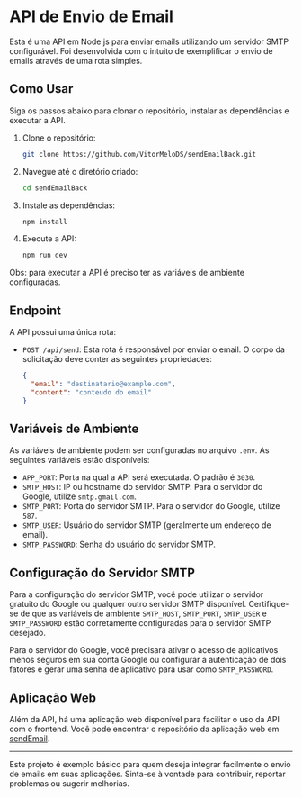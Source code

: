 # API de Envio de Email

Esta é uma API em Node.js para enviar emails utilizando um servidor SMTP configurável. Foi desenvolvida com o intuito de exemplificar o envio de emails através de uma rota simples.

## Como Usar

Siga os passos abaixo para clonar o repositório, instalar as dependências e executar a API.

1. Clone o repositório:

    ```bash
    git clone https://github.com/VitorMeloDS/sendEmailBack.git
    ```

2. Navegue até o diretório criado:

    ```bash
    cd sendEmailBack
    ```

3. Instale as dependências:

    ```bash
    npm install
    ```

4. Execute a API:

    ```bash
    npm run dev
    ```

Obs: para executar a API é preciso ter as variáveis de ambiente configuradas.

## Endpoint

A API possui uma única rota:

- `POST /api/send`: Esta rota é responsável por enviar o email. O corpo da solicitação deve conter as seguintes propriedades:

    ```json
    {
      "email": "destinatario@example.com",
      "content": "conteudo do email"
    }
    ```

## Variáveis de Ambiente

As variáveis de ambiente podem ser configuradas no arquivo `.env`. As seguintes variáveis estão disponíveis:

- `APP_PORT`: Porta na qual a API será executada. O padrão é `3030`.
- `SMTP_HOST`: IP ou hostname do servidor SMTP. Para o servidor do Google, utilize `smtp.gmail.com`.
- `SMTP_PORT`: Porta do servidor SMTP. Para o servidor do Google, utilize `587`.
- `SMTP_USER`: Usuário do servidor SMTP (geralmente um endereço de email).
- `SMTP_PASSWORD`: Senha do usuário do servidor SMTP.

## Configuração do Servidor SMTP

Para a configuração do servidor SMTP, você pode utilizar o servidor gratuito do Google ou qualquer outro servidor SMTP disponível. Certifique-se de que as variáveis de ambiente `SMTP_HOST`, `SMTP_PORT`, `SMTP_USER` e `SMTP_PASSWORD` estão corretamente configuradas para o servidor SMTP desejado.

Para o servidor do Google, você precisará ativar o acesso de aplicativos menos seguros em sua conta Google ou configurar a autenticação de dois fatores e gerar uma senha de aplicativo para usar como `SMTP_PASSWORD`.

## Aplicação Web

Além da API, há uma aplicação web disponível para facilitar o uso da API com o frontend. Você pode encontrar o repositório da aplicação web em [sendEmail](https://github.com/VitorMeloDS/sendEmail.git).

---

Este projeto é exemplo básico para quem deseja integrar facilmente o envio de emails em suas aplicações. Sinta-se à vontade para contribuir, reportar problemas ou sugerir melhorias.
